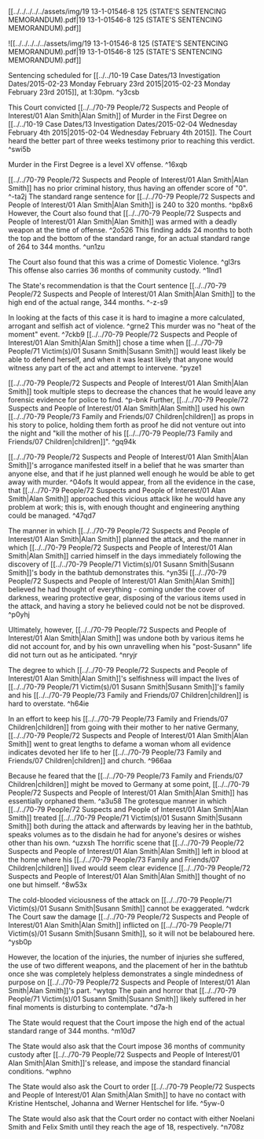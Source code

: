 [[../../../../../assets/img/19 13-1-01546-8 125 (STATE'S SENTENCING MEMORANDUM).pdf|19 13-1-01546-8 125 (STATE'S SENTENCING MEMORANDUM).pdf]]

![[../../../../../assets/img/19 13-1-01546-8 125 (STATE'S SENTENCING MEMORANDUM).pdf|19 13-1-01546-8 125 (STATE'S SENTENCING MEMORANDUM).pdf]]


Sentencing scheduled for [[../../10-19 Case Dates/13 Investigation Dates/2015-02-23 Monday February 23rd 2015|2015-02-23 Monday February 23rd 2015]], at 1:30pm. ^y3csb

This Court convicted [[../../70-79 People/72 Suspects and People of Interest/01 Alan Smith|Alan Smith]] of Murder in the First Degree on [[../../10-19 Case Dates/13 Investigation Dates/2015-02-04 Wednesday February 4th 2015|2015-02-04 Wednesday February 4th 2015]]. The Court heard the better part of three weeks testimony prior to reaching this verdict. ^swi5b

Murder in the First Degree is a level XV offense. ^16xqb

[[../../70-79 People/72 Suspects and People of Interest/01 Alan Smith|Alan Smith]] has no prior criminal history, thus having an offender score of "0". ^-ta2j
The standard range sentence for [[../../70-79 People/72 Suspects and People of Interest/01 Alan Smith|Alan Smith]] is 240 to 320 months. ^bp8x6
However, the Court also found that [[../../70-79 People/72 Suspects and People of Interest/01 Alan Smith|Alan Smith]] was armed with a deadly weapon at the time of offense. ^2o526
This finding adds 24 months to both the top and the bottom of the standard range, for an actual standard range of 264 to 344 months. ^un1zu

The Court also found that this was a crime of Domestic Violence. ^gl3rs
This offense also carries 36 months of community custody. ^1lnd1

The State's recommendation is that the Court sentence [[../../70-79 People/72 Suspects and People of Interest/01 Alan Smith|Alan Smith]] to the high end of the actual range, 344 months. ^-z-s9

In looking at the facts of this case it is hard to imagine a more calculated, arrogant and selfish act of violence. ^grne2
This murder was no "heat of the moment" event. ^7ckb9
[[../../70-79 People/72 Suspects and People of Interest/01 Alan Smith|Alan Smith]] chose a time when [[../../70-79 People/71 Victim(s)/01 Susann Smith|Susann Smith]] would least likely be able to defend herself, and when it was least likely that anyone would witness any part of the act and attempt to intervene. ^pyze1

[[../../70-79 People/72 Suspects and People of Interest/01 Alan Smith|Alan Smith]] took multiple steps to decrease the chances that he would leave any forensic evidence for police to find. ^p-bnk
Further, [[../../70-79 People/72 Suspects and People of Interest/01 Alan Smith|Alan Smith]] used his own [[../../70-79 People/73 Family and Friends/07 Children|children]] as props in his story to police, holding them forth as proof he did not venture out into the night and "kill the mother of his [[../../70-79 People/73 Family and Friends/07 Children|children]]". ^gq94k

[[../../70-79 People/72 Suspects and People of Interest/01 Alan Smith|Alan Smith]]'s arrogance manifested itself in a belief that he was smarter than anyone else, and that if he just planned well enough he would be able to get away with murder. ^04ofs
It would appear, from all the evidence in the case, that [[../../70-79 People/72 Suspects and People of Interest/01 Alan Smith|Alan Smith]] approached this vicious attack like he would have any problem at work; this is, with enough thought and engineering anything could be managed. ^47qd7

The manner in which [[../../70-79 People/72 Suspects and People of Interest/01 Alan Smith|Alan Smith]] planned the attack, and the manner in which [[../../70-79 People/72 Suspects and People of Interest/01 Alan Smith|Alan Smith]] carried himself in the days immediately following the discovery of [[../../70-79 People/71 Victim(s)/01 Susann Smith|Susann Smith]]'s body in the bathtub demonstrates this. ^yn35i
[[../../70-79 People/72 Suspects and People of Interest/01 Alan Smith|Alan Smith]] believed he had thought of everything - coming under the cover of darkness, wearing protective gear, disposing of the various items used in the attack, and having a story he believed could not be not be disproved. ^p0yhj

Ultimately, however, [[../../70-79 People/72 Suspects and People of Interest/01 Alan Smith|Alan Smith]] was undone both by various items he did not account for, and by his own unravelling when his "post-Susann" life did not turn out as he anticipated. ^nryjr

The degree to which [[../../70-79 People/72 Suspects and People of Interest/01 Alan Smith|Alan Smith]]'s selfishness will impact the lives of [[../../70-79 People/71 Victim(s)/01 Susann Smith|Susann Smith]]'s family and his [[../../70-79 People/73 Family and Friends/07 Children|children]] is hard to overstate. ^h64ie

In an effort to keep his [[../../70-79 People/73 Family and Friends/07 Children|children]] from going with their mother to her native Germany, [[../../70-79 People/72 Suspects and People of Interest/01 Alan Smith|Alan Smith]] went to great lengths to defame a woman whom all evidence indicates devoted her life to her [[../../70-79 People/73 Family and Friends/07 Children|children]] and church. ^966aa

Because he feared that the [[../../70-79 People/73 Family and Friends/07 Children|children]] might be moved to Germany at some point, [[../../70-79 People/72 Suspects and People of Interest/01 Alan Smith|Alan Smith]] has essentially orphaned them. ^a3u58
The grotesque manner in which [[../../70-79 People/72 Suspects and People of Interest/01 Alan Smith|Alan Smith]] treated [[../../70-79 People/71 Victim(s)/01 Susann Smith|Susann Smith]] both during the attack and afterwards by leaving her in the bathtub, speaks volumes as to the disdain he had for anyone's desires or wishes other than his own. ^uzxsh
The horrific scene that [[../../70-79 People/72 Suspects and People of Interest/01 Alan Smith|Alan Smith]] left in blood at the home where his [[../../70-79 People/73 Family and Friends/07 Children|children]] lived would seem clear evidence [[../../70-79 People/72 Suspects and People of Interest/01 Alan Smith|Alan Smith]] thought of no one but himself. ^8w53x

The cold-blooded viciousness of the attack on [[../../70-79 People/71 Victim(s)/01 Susann Smith|Susann Smith]] cannot be exaggerated. ^wdcrk
The Court saw the damage [[../../70-79 People/72 Suspects and People of Interest/01 Alan Smith|Alan Smith]] inflicted on [[../../70-79 People/71 Victim(s)/01 Susann Smith|Susann Smith]], so it will not be belaboured here. ^ysb0p

However, the location of the injuries, the number of injuries she suffered, the use of two different weapons, and the placement of her in the bathtub once she was completely helpless demonstrates a single mindedness of purpose on [[../../70-79 People/72 Suspects and People of Interest/01 Alan Smith|Alan Smith]]'s part. ^wytqp
The pain and horror that [[../../70-79 People/71 Victim(s)/01 Susann Smith|Susann Smith]] likely suffered in her final moments is disturbing to contemplate. ^d7a-h

The State would request that the Court impose the high end of the actual standard range of 344 months. ^m10d7

The State would also ask that the Court impose 36 months of community custody after [[../../70-79 People/72 Suspects and People of Interest/01 Alan Smith|Alan Smith]]'s release, and impose the standard financial conditions. ^wphno

The State would also ask the Court to order [[../../70-79 People/72 Suspects and People of Interest/01 Alan Smith|Alan Smith]] to have no contact with Kristine Hentschel, Johanna and Werner Hentschel for life. ^5yw-0

The State would also ask that the Court order no contact with either Noelani Smith and Felix Smith until they reach the age of 18, respectively. ^n708z
